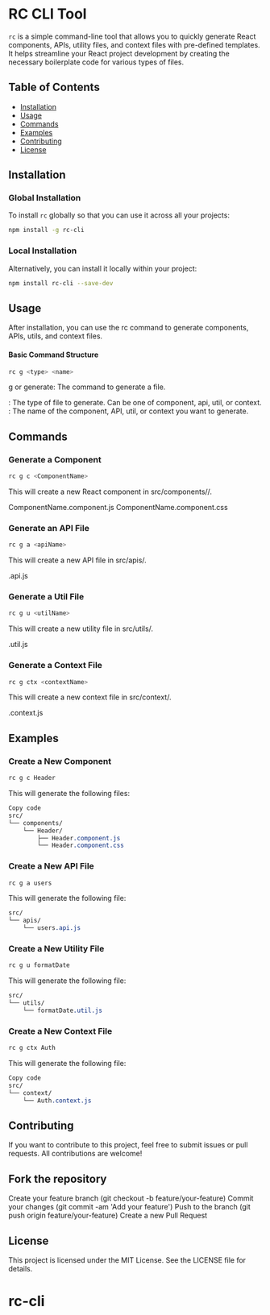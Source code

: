 # RC CLI Tool

`rc` is a simple command-line tool that allows you to quickly generate React components, APIs, utility files, and context files with pre-defined templates. It helps streamline your React project development by creating the necessary boilerplate code for various types of files.

## Table of Contents

- [Installation](#installation)
- [Usage](#usage)
- [Commands](#commands)
- [Examples](#examples)
- [Contributing](#contributing)
- [License](#license)

## Installation

### Global Installation

To install `rc` globally so that you can use it across all your projects:

```bash
npm install -g rc-cli
```

### Local Installation

Alternatively, you can install it locally within your project:

```bash
npm install rc-cli --save-dev
```

## Usage

After installation, you can use the rc command to generate components, APIs, utils, and context files.

#### Basic Command Structure

```bash
rc g <type> <name>
```

g or generate: The command to generate a file.

<type>: The type of file to generate. Can be one of component, api, util, or context.
<name>: The name of the component, API, util, or context you want to generate.

## Commands

### Generate a Component

```bash
rc g c <ComponentName>
```

This will create a new React component in src/components/<ComponentName>/.

ComponentName.component.js
ComponentName.component.css

### Generate an API File
```bash
rc g a <apiName>
```

This will create a new API file in src/apis/.

<apiName>.api.js

### Generate a Util File
```bash
rc g u <utilName>
```

This will create a new utility file in src/utils/.

<utilName>.util.js

### Generate a Context File

```bash
rc g ctx <contextName>
```

This will create a new context file in src/context/.

<contextName>.context.js

## Examples

### Create a New Component

```bash
rc g c Header
```

This will generate the following files:

```css
Copy code
src/
└── components/
    └── Header/
        ├── Header.component.js
        └── Header.component.css
```

### Create a New API File

```bash
rc g a users
```

This will generate the following file:

```css
src/
└── apis/
    └── users.api.js
```

### Create a New Utility File
```bash
rc g u formatDate
```

This will generate the following file:

```css
src/
└── utils/
    └── formatDate.util.js
```

### Create a New Context File

```bash
rc g ctx Auth
```

This will generate the following file:

```css
Copy code
src/
└── context/
    └── Auth.context.js
```

## Contributing
If you want to contribute to this project, feel free to submit issues or pull requests. All contributions are welcome!

## Fork the repository
Create your feature branch (git checkout -b feature/your-feature)
Commit your changes (git commit -am 'Add your feature')
Push to the branch (git push origin feature/your-feature)
Create a new Pull Request

## License
This project is licensed under the MIT License. See the LICENSE file for details.

# rc-cli
